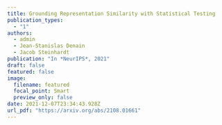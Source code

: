 ```yaml
---
title: Grounding Representation Similarity with Statistical Testing
publication_types:
  - "1"
authors:
  - admin
  - Jean-Stanislas Denain
  - Jacob Steinhardt
publication: "In *NeurIPS*, 2021"
draft: false
featured: false
image:
  filename: featured
  focal_point: Smart
  preview_only: false
date: 2021-12-07T23:34:43.928Z
url_pdf: "https://arxiv.org/abs/2108.01661"
---
```

